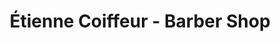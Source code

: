 ---
title: "Étienne Coiffeur - Barber Shop"
url: /lyon/etienne-coiffeur-barber-shop/
shop: coiffeur
---